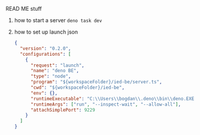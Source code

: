 READ ME stuff

1. how to start a server
   `deno task dev`

2. how to set up launch json
   ```json
   {
     "version": "0.2.0",
     "configurations": [
       {
         "request": "launch",
         "name": "deno BE",
         "type": "node",
         "program": "${workspaceFolder}/ied-be/server.ts",
         "cwd": "${workspaceFolder}/ied-be",
         "env": {},
         "runtimeExecutable": "C:\\Users\\bogdan\\.deno\\bin\\deno.EXE",
         "runtimeArgs": ["run", "--inspect-wait", "--allow-all"],
         "attachSimplePort": 9229
       }
     ]
   }
   ```
